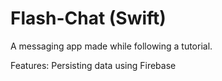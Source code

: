 # Flash-Chat (Swift)

 A messaging app made while following a tutorial.
 
 Features: Persisting data using Firebase
